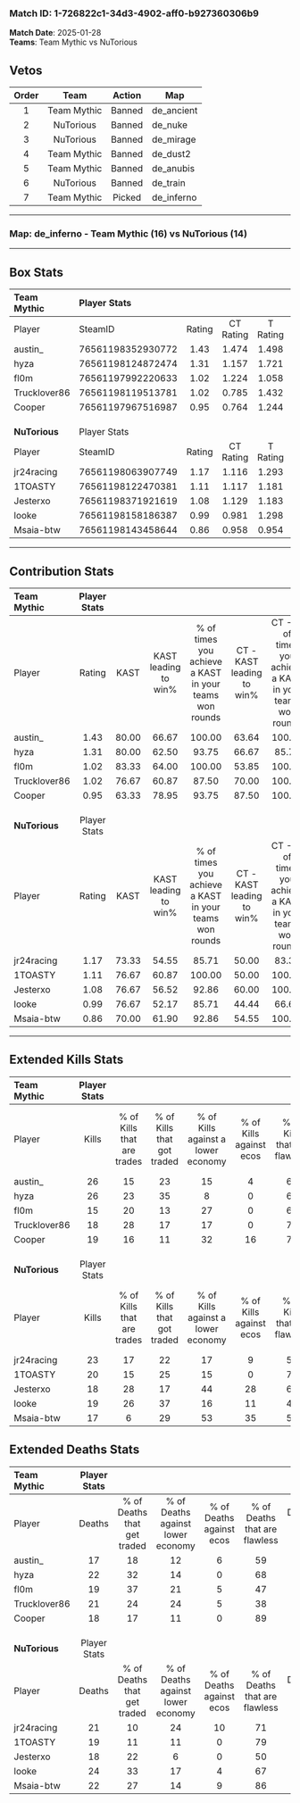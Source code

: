 ### Match ID: 1-726822c1-34d3-4902-aff0-b927360306b9  
**Match Date**: 2025-01-28  
**Teams**: Team Mythic vs NuTorious  

## Vetos  

| Order | Team | Action | Map |
| :---: | :--: | :----: | --- |
| 1 | Team Mythic | Banned | de_ancient |
| 2 | NuTorious | Banned | de_nuke |
| 3 | NuTorious | Banned | de_mirage |
| 4 | Team Mythic | Banned | de_dust2 |
| 5 | Team Mythic | Banned | de_anubis |
| 6 | NuTorious | Banned | de_train |
| 7 | Team Mythic | Picked | de_inferno |

---  

### **Map**: de_inferno - Team Mythic (16) vs NuTorious (14)  
---  

## Box Stats  

| **Team Mythic** | Player Stats      |        |           |          |       |      |       |         |        |      |     |
| :- | :- | :-: | :-: | :-: | :-: | :-: | :-: | :-: | :-: | :-: | :-: |
| Player          | SteamID           | Rating | CT Rating | T Rating | KAST  | ADR  | Kills | Assists | Deaths | K/D  | HS% |
| austin_         | 76561198352930772 |  1.43  |   1.474   |  1.498   | 80.00 | 97.1 |  26   |    8    |   17   | 1.53 | 46  |
| hyza            | 76561198124872474 |  1.31  |   1.157   |  1.721   | 80.00 | 88.6 |  26   |    6    |   22   | 1.18 | 73  |
| fl0m            | 76561197992220633 |  1.02  |   1.224   |  1.058   | 83.33 | 68.4 |  15   |   10    |   19   | 0.79 | 46  |
| Trucklover86    | 76561198119513781 |  1.02  |   0.785   |  1.432   | 76.67 | 72.8 |  18   |    6    |   21   | 0.86 | 72  |
| Cooper          | 76561197967516987 |  0.95  |   0.764   |  1.244   | 63.33 | 56.7 |  19   |    5    |   18   | 1.06 | 15  |
|                 |                   |        |           |          |       |      |       |         |        |      |     |
|                 |                   |        |           |          |       |      |       |         |        |      |     |
|                 |                   |        |           |          |       |      |       |         |        |      |     |
| **NuTorious**   | Player Stats      |        |           |          |       |      |       |         |        |      |     |
| Player          | SteamID           | Rating | CT Rating | T Rating | KAST  | ADR  | Kills | Assists | Deaths | K/D  | HS% |
| jr24racing      | 76561198063907749 |  1.17  |   1.116   |  1.293   | 73.33 | 83.9 |  23   |    4    |   21   | 1.10 | 56  |
| 1TOASTY         | 76561198122470381 |  1.11  |   1.117   |  1.181   | 76.67 | 72.0 |  20   |    6    |   19   | 1.05 | 35  |
| Jesterxo        | 76561198371921619 |  1.08  |   1.129   |  1.183   | 76.67 | 74.3 |  18   |    8    |   18   | 1.00 | 72  |
| looke           | 76561198158186387 |  0.99  |   0.981   |  1.298   | 76.67 | 72.3 |  19   |    6    |   24   | 0.79 | 47  |
| Msaia-btw       | 76561198143458644 |  0.86  |   0.958   |  0.954   | 70.00 | 55.3 |  17   |    3    |   22   | 0.77 | 47  |
---  

## Contribution Stats  

| **Team Mythic** | Player Stats |       |                      |                                                        |                           |                                                             |                          |                                                            |
| :- | :-: | :-: | :-: | :-: | :-: | :-: | :-: | :-: |
| Player          |    Rating    | KAST  | KAST leading to win% | % of times you achieve a KAST in your teams won rounds | CT - KAST leading to win% | CT - % of times you achieve a KAST in your teams won rounds | T - KAST leading to win% | T - % of times you achieve a KAST in your teams won rounds |
| austin_         |     1.43     | 80.00 |        66.67         |                         100.00                         |           63.64           |                           100.00                            |          69.23           |                           100.00                           |
| hyza            |     1.31     | 80.00 |        62.50         |                         93.75                          |           66.67           |                            85.71                            |          60.00           |                           100.00                           |
| fl0m            |     1.02     | 83.33 |        64.00         |                         100.00                         |           53.85           |                           100.00                            |          75.00           |                           100.00                           |
| Trucklover86    |     1.02     | 76.67 |        60.87         |                         87.50                          |           70.00           |                           100.00                            |          53.85           |                           77.78                            |
| Cooper          |     0.95     | 63.33 |        78.95         |                         93.75                          |           87.50           |                           100.00                            |          72.73           |                           88.89                            |
|                 |              |       |                      |                                                        |                           |                                                             |                          |                                                            |
|                 |              |       |                      |                                                        |                           |                                                             |                          |                                                            |
|                 |              |       |                      |                                                        |                           |                                                             |                          |                                                            |
| **NuTorious**   | Player Stats |       |                      |                                                        |                           |                                                             |                          |                                                            |
| Player          |    Rating    | KAST  | KAST leading to win% | % of times you achieve a KAST in your teams won rounds | CT - KAST leading to win% | CT - % of times you achieve a KAST in your teams won rounds | T - KAST leading to win% | T - % of times you achieve a KAST in your teams won rounds |
| jr24racing      |     1.17     | 73.33 |        54.55         |                         85.71                          |           50.00           |                            83.33                            |          58.33           |                           87.50                            |
| 1TOASTY         |     1.11     | 76.67 |        60.87         |                         100.00                         |           50.00           |                           100.00                            |          72.73           |                           100.00                           |
| Jesterxo        |     1.08     | 76.67 |        56.52         |                         92.86                          |           60.00           |                           100.00                            |          53.85           |                           87.50                            |
| looke           |     0.99     | 76.67 |        52.17         |                         85.71                          |           44.44           |                            66.67                            |          57.14           |                           100.00                           |
| Msaia-btw       |     0.86     | 70.00 |        61.90         |                         92.86                          |           54.55           |                           100.00                            |          70.00           |                           87.50                            |
---  

## Extended Kills Stats  

| **Team Mythic** | Player Stats |                            |                            |                                    |                         |                              |                                 |                                       |                    |           |
| :- | :-: | :-: | :-: | :-: | :-: | :-: | :-: | :-: | :-: | :-: |
| Player          |    Kills     | % of Kills that are trades | % of Kills that got traded | % of Kills against a lower economy | % of Kills against ecos | % of Kills that are flawless | % of Kills that are close duels | % of Kills that are assisted by flash | Pistol Round Kills | AWP Kills |
| austin_         |      26      |             15             |             23             |                 15                 |            4            |              69              |                4                |                   4                   |         0          |     2     |
| hyza            |      26      |             23             |             35             |                 8                  |            0            |              69              |                8                |                   0                   |         0          |     3     |
| fl0m            |      15      |             20             |             13             |                 27                 |            0            |              60              |                0                |                  13                   |         0          |     0     |
| Trucklover86    |      18      |             28             |             17             |                 17                 |            0            |              78              |               11                |                   0                   |         0          |     3     |
| Cooper          |      19      |             16             |             11             |                 32                 |           16            |              74              |                0                |                   0                   |         13         |     0     |
|                 |              |                            |                            |                                    |                         |                              |                                 |                                       |                    |           |
|                 |              |                            |                            |                                    |                         |                              |                                 |                                       |                    |           |
|                 |              |                            |                            |                                    |                         |                              |                                 |                                       |                    |           |
| **NuTorious**   | Player Stats |                            |                            |                                    |                         |                              |                                 |                                       |                    |           |
| Player          |    Kills     | % of Kills that are trades | % of Kills that got traded | % of Kills against a lower economy | % of Kills against ecos | % of Kills that are flawless | % of Kills that are close duels | % of Kills that are assisted by flash | Pistol Round Kills | AWP Kills |
| jr24racing      |      23      |             17             |             22             |                 17                 |            9            |              57              |               17                |                   0                   |         0          |     1     |
| 1TOASTY         |      20      |             15             |             25             |                 15                 |            0            |              75              |                5                |                   0                   |         10         |     2     |
| Jesterxo        |      18      |             28             |             17             |                 44                 |           28            |              61              |               11                |                   0                   |         0          |     1     |
| looke           |      19      |             26             |             37             |                 16                 |           11            |              47              |                0                |                   0                   |         0          |     2     |
| Msaia-btw       |      17      |             6              |             29             |                 53                 |           35            |              59              |               12                |                  12                   |         0          |     2     |
## Extended Deaths Stats  

| **Team Mythic** | Player Stats |                             |                                   |                          |                               |                            |                           |               |
| :- | :-: | :-: | :-: | :-: | :-: | :-: | :-: | :-: |
| Player          |    Deaths    | % of Deaths that get traded | % of Deaths against lower economy | % of Deaths against ecos | % of Deaths that are flawless | % of Deaths that are close | % of Deaths while blinded | Deaths to AWP |
| austin_         |      17      |             18              |                12                 |            6             |              59               |             0              |             6             |       3       |
| hyza            |      22      |             32              |                14                 |            0             |              68               |             0              |             0             |       4       |
| fl0m            |      19      |             37              |                21                 |            5             |              47               |             26             |             5             |       3       |
| Trucklover86    |      21      |             24              |                24                 |            5             |              38               |             19             |             0             |       0       |
| Cooper          |      18      |             17              |                11                 |            0             |              89               |             0              |             0             |       0       |
|                 |              |                             |                                   |                          |                               |                            |                           |               |
|                 |              |                             |                                   |                          |                               |                            |                           |               |
|                 |              |                             |                                   |                          |                               |                            |                           |               |
| **NuTorious**   | Player Stats |                             |                                   |                          |                               |                            |                           |               |
| Player          |    Deaths    | % of Deaths that get traded | % of Deaths against lower economy | % of Deaths against ecos | % of Deaths that are flawless | % of Deaths that are close | % of Deaths while blinded | Deaths to AWP |
| jr24racing      |      21      |             10              |                24                 |            10            |              71               |             5              |            10             |       1       |
| 1TOASTY         |      19      |             11              |                11                 |            0             |              79               |             0              |             0             |       2       |
| Jesterxo        |      18      |             22              |                 6                 |            0             |              50               |             6              |             0             |       1       |
| looke           |      24      |             33              |                17                 |            4             |              67               |             8              |             0             |       4       |
| Msaia-btw       |      22      |             27              |                14                 |            9             |              86               |             5              |             5             |       5       |
